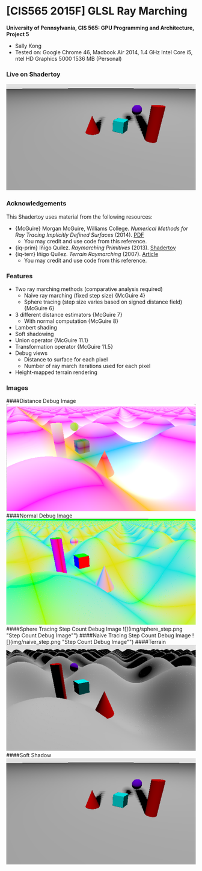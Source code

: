 # [CIS565 2015F] GLSL Ray Marching

**University of Pennsylvania, CIS 565: GPU Programming and Architecture, Project 5**

* Sally Kong
* Tested on: Google Chrome 46, Macbook Air 2014, 1.4 GHz Intel Core i5, ntel HD Graphics 5000 1536 MB (Personal)

### Live on Shadertoy 

[![](img/shadow.png)](https://www.shadertoy.com/view/MlBXzc)

### Acknowledgements
This Shadertoy uses material from the following resources:

* {McGuire}
  Morgan McGuire, Williams College.
  *Numerical Methods for Ray Tracing Implicitly Defined Surfaces* (2014).
  [PDF](http://graphics.cs.williams.edu/courses/cs371/f14/reading/implicit.pdf)
  * You may credit and use code from this reference.
* {iq-prim}
  Iñigo Quílez.
  *Raymarching Primitives* (2013).
  [Shadertoy](https://www.shadertoy.com/view/Xds3zN)
* {iq-terr}
  Iñigo Quílez.
  *Terrain Raymarching* (2007).
  [Article](http://www.iquilezles.org/www/articles/terrainmarching/terrainmarching.htm)
  * You may credit and use code from this reference.

### Features

* Two ray marching methods (comparative analysis required)
  * Naive ray marching (fixed step size) {McGuire 4}
  * Sphere tracing (step size varies based on signed distance field) {McGuire 6}
* 3 different distance estimators {McGuire 7}
  * With normal computation {McGuire 8}
* Lambert shading
* Soft shadowing 
* Union operator {McGuire 11.1}
* Transformation operator {McGuire 11.5}
* Debug views
  * Distance to surface for each pixel
  * Number of ray march iterations used for each pixel
* Height-mapped terrain rendering 

### Images

####Distance Debug Image
![](img/position.png "Distance Debug Image")
####Normal Debug Image
![](img/normal.png "Normal Debug Image")
####Sphere Tracing Step Count Debug Image
![](img/sphere_step.png "Step Count Debug Image"")
####Naive Tracing Step Count Debug Image
![](img/naive_step.png "Step Count Debug Image"")
####Terrain
![](img/naive.png "Terrain Image")
####Soft Shadow
![](img/shadow.png "Terrain Image")
  

